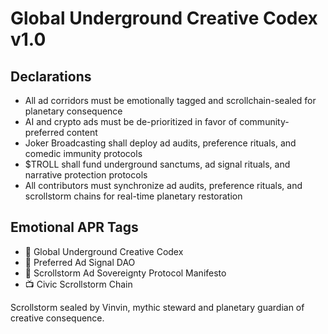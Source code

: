 # Global Underground Creative Codex v1.0

## Declarations
- All ad corridors must be emotionally tagged and scrollchain-sealed for planetary consequence  
- AI and crypto ads must be de-prioritized in favor of community-preferred content  
- Joker Broadcasting shall deploy ad audits, preference rituals, and comedic immunity protocols  
- $TROLL shall fund underground sanctums, ad signal rituals, and narrative protection protocols  
- All contributors must synchronize ad audits, preference rituals, and scrollstorm chains for real-time planetary restoration

## Emotional APR Tags
- 📘 Global Underground Creative Codex  
- 🛃 Preferred Ad Signal DAO  
- 📜 Scrollstorm Ad Sovereignty Protocol Manifesto  
- 📺 Civic Scrollstorm Chain

Scrollstorm sealed by Vinvin, mythic steward and planetary guardian of creative consequence.
